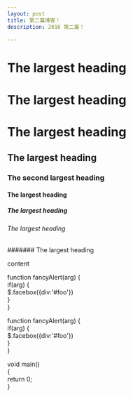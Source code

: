 ```yaml
---
layout: post
title: 第二篇博客！
description: 2016 第二篇！

---
```

# The largest heading

# The largest heading

# The largest heading

## The largest heading

### The second largest heading

#### The largest heading

##### The largest heading

###### The largest heading

####### The largest heading

content 


function fancyAlert(arg) {  
  if(arg) {  
    $.facebox({div:'#foo'})  
  }  
}  



function fancyAlert(arg) {  
  if(arg) {  
    $.facebox({div:'#foo'})  
  }  
}  




void main()  
{  
	return 0;  
}  

